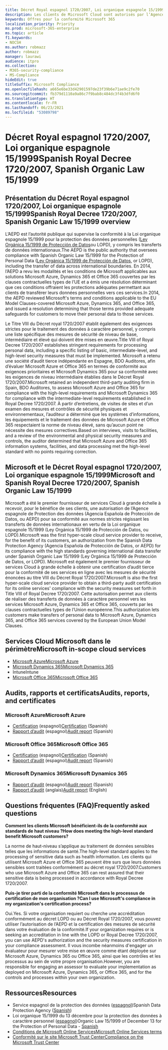 ```yaml
---
title: Décret Royal espagnol 1720/2007, Loi organique espagnole 15/1999
description: Les clients de Microsoft Cloud sont autorisés par l’Agence espagnole de protection des données (AEPD) à réaliser des transferts de données internationaux.
keywords: Offres pour la conformité Microsoft 365
localization_priority: Priority
ms.prod: microsoft-365-enterprise
ms.topic: article
f1.keywords:
- NOCSH
ms.author: robmazz
author: robmazz
manager: laurawi
audience: itpro
ms.collection:
- M365-security-compliance
- MS-Compliance
hideEdit: true
titleSuffix: Microsoft Compliance
ms.openlocfilehash: a665e6be33d42901597de23f39b6e71ae9c2fe70
ms.sourcegitcommit: fb379d1110a9a86c7f9bab8c484dc3f4b3dfd6f0
ms.translationtype: HT
ms.contentlocale: fr-FR
ms.lasthandoff: 06/23/2021
ms.locfileid: "53089798"
---
```

# <a name="spanish-royal-decree-17202007-spanish-organic-law-151999"></a><span data-ttu-id="2398e-104">Décret Royal espagnol 1720/2007, Loi organique espagnole 15/1999</span><span class="sxs-lookup"><span data-stu-id="2398e-104">Spanish Royal Decree 1720/2007, Spanish Organic Law 15/1999</span></span>

## <a name="spanish-royal-decree-17202007-spanish-organic-law-151999-overview"></a><span data-ttu-id="2398e-105">Présentation du Décret Royal espagnol 1720/2007, Loi organique espagnole 15/1999</span><span class="sxs-lookup"><span data-stu-id="2398e-105">Spanish Royal Decree 1720/2007, Spanish Organic Law 15/1999 overview</span></span>

<span data-ttu-id="2398e-106">L’AEPD est l’autorité publique qui supervise la conformité à la Loi organique espagnole 15/1999 pour la protection des données personnelles ([Ley Orgánica 15/1999 de Protección de Datos](https://www.boe.es/buscar/act.php?id=BOE-A-1999-23750)ou LOPD), y compris les transferts de données internationaux.</span><span class="sxs-lookup"><span data-stu-id="2398e-106">The AEPD is the public authority that oversees compliance with Spanish Organic Law 15/1999 for the Protection of Personal Data ([Ley Orgánica 15/1999 de Protección de Datos](https://www.boe.es/buscar/act.php?id=BOE-A-1999-23750), or LOPD), including the transfer of data across international boundaries.</span></span> <span data-ttu-id="2398e-107">En 2014, l’AEPD a revu les modalités et les conditions de Microsoft applicables aux solutions Microsoft Azure, Dynamics 365 et Office 365 couvertes par les clauses contractuelles types de l’UE et a émis une résolution déterminant que ces conditions offraient les protections adéquates permettant aux clients de transférer leurs données personnelles vers ces services.</span><span class="sxs-lookup"><span data-stu-id="2398e-107">In 2014, the AEPD reviewed Microsoft's terms and conditions applicable to the EU Model Clauses-covered Microsoft Azure, Dynamics 365, and Office 365, and issued a resolution determining that those terms provided adequate safeguards for customers to move their personal data to those services.</span></span>

<span data-ttu-id="2398e-108">Le Titre VIII du Décret royal 1720/2007 établit également des exigences strictes pour le traitement des données à caractère personnel, y compris une liste spécifique des mesures de sécurité de niveau de base, intermédiaire et élevé qui doivent être mises en œuvre.</span><span class="sxs-lookup"><span data-stu-id="2398e-108">Title VIII of Royal Decree 1720/2007 establishes stringent requirements for processing personal data, including a specific listing of basic, intermediate-level, and high-level security measures that must be implemented.</span></span> <span data-ttu-id="2398e-109">Microsoft a retenu une société d’audit tierce indépendante en Espagne, BDO Auditores, afin d’évaluer Microsoft Azure et Office 365 en termes de conformité aux exigences prioritaires et Microsoft Dynamics 365 pour sa conformité avec les exigences de niveau intermédiaire établies dans le Décret Royal 1720/2007.</span><span class="sxs-lookup"><span data-stu-id="2398e-109">Microsoft retained an independent third-party auditing firm in Spain, BDO Auditores, to assess Microsoft Azure and Office 365 for compliance with the high-level requirements and Microsoft Dynamics 365 for compliance with the intermediate-level requirements established in Royal Decree 1720/2007.</span></span> <span data-ttu-id="2398e-110">À partir d’entretiens, de visites de sites et d’un examen des mesures et contrôles de sécurité physiques et environnementaux, l’auditeur a déterminé que les systèmes d’informations, les équipements et le traitement des données de Microsoft Azure et Office 365 respectaient la norme de niveau élevé, sans qu’aucun point ne nécessite des mesures correctives.</span><span class="sxs-lookup"><span data-stu-id="2398e-110">Based on interviews, visits to facilities, and a review of the environmental and physical security measures and controls, the auditor determined that Microsoft Azure and Office 365 information systems, facilities, and data processing met the high-level standard with no points requiring correction.</span></span>

## <a name="microsoft-and-spanish-royal-decree-17202007-spanish-organic-law-151999"></a><span data-ttu-id="2398e-111">Microsoft et le Décret Royal espagnol 1720/2007, Loi organique espagnole 15/1999</span><span class="sxs-lookup"><span data-stu-id="2398e-111">Microsoft and Spanish Royal Decree 1720/2007, Spanish Organic Law 15/1999</span></span>

<span data-ttu-id="2398e-112">Microsoft a été le premier fournisseur de services Cloud à grande échelle à recevoir, pour le bénéfice de ses clients, une autorisation de l’Agence espagnole de Protection des données (Agencia Española de Protección de Datos, ou AEPD) pour sa conformité aux normes strictes régissant les transferts de données internationaux en vertu de la Loi organique espagnole 15/1999 (Ley Orgánica 15/1999 de Protección de Datos, ou LOPD).</span><span class="sxs-lookup"><span data-stu-id="2398e-112">Microsoft was the first hyper-scale cloud service provider to receive, for the benefit of its customers, an authorization from the Spanish Data Protection Agency (Agencia Española de Protección de Datos, or AEPD) for its compliance with the high standards governing international data transfer under Spanish Organic Law 15/1999 (Ley Orgánica 15/1999 de Protección de Datos, or LOPD).</span></span> <span data-ttu-id="2398e-113">Microsoft est également le premier fournisseur de services Cloud à grande échelle à obtenir une certification d’audit tierce pour la conformité de ses services en ligne avec les mesures de sécurité énoncées au titre VIII du Décret Royal 1720/2007.</span><span class="sxs-lookup"><span data-stu-id="2398e-113">Microsoft is also the first hyper-scale cloud service provider to obtain a third-party audit certification for its online services' compliance with the security measures set forth in Title VIII of Royal Decree 1720/2007.</span></span> <span data-ttu-id="2398e-114">Cette autorisation permet aux clients de réaliser des transferts de données à caractère personnel vers les services Microsoft Azure, Dynamics 365 et Office 365, couverts par les clauses contractuelles types de l’Union européenne.</span><span class="sxs-lookup"><span data-stu-id="2398e-114">This authorization lets customers make transfers of personal data to Microsoft Azure, Dynamics 365, and Office 365 services covered by the European Union Model Clauses.</span></span>

## <a name="microsoft-in-scope-cloud-services"></a><span data-ttu-id="2398e-115">Services Cloud Microsoft dans le périmètre</span><span class="sxs-lookup"><span data-stu-id="2398e-115">Microsoft in-scope cloud services</span></span>

- [<span data-ttu-id="2398e-116">Microsoft Azure</span><span class="sxs-lookup"><span data-stu-id="2398e-116">Microsoft Azure</span></span>](https://aka.ms/AzureCompliance)
- [<span data-ttu-id="2398e-117">Microsoft Dynamics 365</span><span class="sxs-lookup"><span data-stu-id="2398e-117">Microsoft Dynamics 365</span></span>](https://aka.ms/d365-compliance-list)
- <span data-ttu-id="2398e-118">Intune</span><span class="sxs-lookup"><span data-stu-id="2398e-118">Intune</span></span>
- [<span data-ttu-id="2398e-119">Microsoft Office 365</span><span class="sxs-lookup"><span data-stu-id="2398e-119">Microsoft Office 365</span></span>](https://aka.ms/o365-compliance-framework)

## <a name="audits-reports-and-certificates"></a><span data-ttu-id="2398e-120">Audits, rapports et certificats</span><span class="sxs-lookup"><span data-stu-id="2398e-120">Audits, reports, and certificates</span></span>

### <a name="microsoft-azure"></a><span data-ttu-id="2398e-121">Microsoft Azure</span><span class="sxs-lookup"><span data-stu-id="2398e-121">Microsoft Azure</span></span>

- <span data-ttu-id="2398e-122">[Certification](https://servicetrust.microsoft.com/ViewPage/MSComplianceGuide?command=Download&downloadType=Document&downloadId=1b6465af-d3c7-4738-be6e-3ab31c01b839&docTab=4ce99610-c9c0-11e7-8c2c-f908a777fa4d_GRC_Assessment_Reports) (espagnol)</span><span class="sxs-lookup"><span data-stu-id="2398e-122">[Certification](https://servicetrust.microsoft.com/ViewPage/MSComplianceGuide?command=Download&downloadType=Document&downloadId=1b6465af-d3c7-4738-be6e-3ab31c01b839&docTab=4ce99610-c9c0-11e7-8c2c-f908a777fa4d_GRC_Assessment_Reports) (Spanish)</span></span>
- <span data-ttu-id="2398e-123">[Rapport d’audit](https://servicetrust.microsoft.com/ViewPage/MSComplianceGuide?command=Download&downloadType=Document&downloadId=10c093a0-1f83-43c5-8f47-3ddc481cc2e9&docTab=4ce99610-c9c0-11e7-8c2c-f908a777fa4d_GRC_Assessment_Reports) (espagnol)</span><span class="sxs-lookup"><span data-stu-id="2398e-123">[Audit report](https://servicetrust.microsoft.com/ViewPage/MSComplianceGuide?command=Download&downloadType=Document&downloadId=10c093a0-1f83-43c5-8f47-3ddc481cc2e9&docTab=4ce99610-c9c0-11e7-8c2c-f908a777fa4d_GRC_Assessment_Reports) (Spanish)</span></span>

### <a name="microsoft-office-365"></a><span data-ttu-id="2398e-124">Microsoft Office 365</span><span class="sxs-lookup"><span data-stu-id="2398e-124">Microsoft Office 365</span></span>

- <span data-ttu-id="2398e-125">[Certification](https://servicetrust.microsoft.com/ViewPage/MSComplianceGuide?command=Download&downloadType=Document&downloadId=0455a8c5-f458-40c4-b7bb-b936b5ab99f5&docTab=4ce99610-c9c0-11e7-8c2c-f908a777fa4d_GRC_Assessment_Reports) (espagnol)</span><span class="sxs-lookup"><span data-stu-id="2398e-125">[Certification](https://servicetrust.microsoft.com/ViewPage/MSComplianceGuide?command=Download&downloadType=Document&downloadId=0455a8c5-f458-40c4-b7bb-b936b5ab99f5&docTab=4ce99610-c9c0-11e7-8c2c-f908a777fa4d_GRC_Assessment_Reports) (Spanish)</span></span>
- <span data-ttu-id="2398e-126">[Rapport d’audit](https://servicetrust.microsoft.com/ViewPage/MSComplianceGuide?command=Download&downloadType=Document&downloadId=aecfad3e-2a46-44fd-96fb-1cbe83c6a00d&docTab=4ce99610-c9c0-11e7-8c2c-f908a777fa4d_GRC_Assessment_Reports) (espagnol)</span><span class="sxs-lookup"><span data-stu-id="2398e-126">[Audit report](https://servicetrust.microsoft.com/ViewPage/MSComplianceGuide?command=Download&downloadType=Document&downloadId=aecfad3e-2a46-44fd-96fb-1cbe83c6a00d&docTab=4ce99610-c9c0-11e7-8c2c-f908a777fa4d_GRC_Assessment_Reports) (Spanish)</span></span>

### <a name="microsoft-dynamics-365"></a><span data-ttu-id="2398e-127">Microsoft Dynamics 365</span><span class="sxs-lookup"><span data-stu-id="2398e-127">Microsoft Dynamics 365</span></span>

- <span data-ttu-id="2398e-128">[Rapport d’audit](https://servicetrust.microsoft.com/ViewPage/MSComplianceGuide?command=Download&downloadType=Document&downloadId=1339c931-f316-4521-88fc-d60ef1d84106&docTab=4ce99610-c9c0-11e7-8c2c-f908a777fa4d_GRC_Assessment_Reports) (espagnol)</span><span class="sxs-lookup"><span data-stu-id="2398e-128">[Audit report](https://servicetrust.microsoft.com/ViewPage/MSComplianceGuide?command=Download&downloadType=Document&downloadId=1339c931-f316-4521-88fc-d60ef1d84106&docTab=4ce99610-c9c0-11e7-8c2c-f908a777fa4d_GRC_Assessment_Reports) (Spanish)</span></span>
- <span data-ttu-id="2398e-129">[Rapport d’audit](https://servicetrust.microsoft.com/ViewPage/MSComplianceGuide?command=Download&downloadType=Document&downloadId=9efdba37-fa64-4d09-9703-714187435024&docTab=4ce99610-c9c0-11e7-8c2c-f908a777fa4d_GRC_Assessment_Reports) (anglais)</span><span class="sxs-lookup"><span data-stu-id="2398e-129">[Audit report](https://servicetrust.microsoft.com/ViewPage/MSComplianceGuide?command=Download&downloadType=Document&downloadId=9efdba37-fa64-4d09-9703-714187435024&docTab=4ce99610-c9c0-11e7-8c2c-f908a777fa4d_GRC_Assessment_Reports) (English)</span></span>

## <a name="frequently-asked-questions"></a><span data-ttu-id="2398e-130">Questions fréquentes (FAQ)</span><span class="sxs-lookup"><span data-stu-id="2398e-130">Frequently asked questions</span></span>

<span data-ttu-id="2398e-131">**Comment les clients Microsoft bénéficient-ils de la conformité aux standards de haut niveau ?**</span><span class="sxs-lookup"><span data-stu-id="2398e-131">**How does meeting the high-level standard benefit Microsoft customers?**</span></span>

<span data-ttu-id="2398e-132">La norme de haut-niveau s’applique au traitement de données sensibles telles que les informations de santé.</span><span class="sxs-lookup"><span data-stu-id="2398e-132">The high-level standard applies to the processing of sensitive data such as health information.</span></span> <span data-ttu-id="2398e-133">Les clients qui utilisent Microsoft Azure et Office 365 peuvent être surs que leurs données sensibles sont traitées conformément au décret royal 1720/2007.</span><span class="sxs-lookup"><span data-stu-id="2398e-133">Customers who use Microsoft Azure and Office 365 can rest assured that their sensitive data is being processed in accordance with Royal Decree 1720/2007.</span></span>

<span data-ttu-id="2398e-134">**Puis-je tirer parti de la conformité Microsoft dans le processus de certification de mon organisation ?**</span><span class="sxs-lookup"><span data-stu-id="2398e-134">**Can I use Microsoft's compliance in my organization's certification process?**</span></span>

<span data-ttu-id="2398e-135">Oui.</span><span class="sxs-lookup"><span data-stu-id="2398e-135">Yes.</span></span> <span data-ttu-id="2398e-136">Si votre organisation requiert ou cherche une accréditation conformément au décret LOPD ou au Décret Royal 1720/2007, vous pouvez utiliser l’autorisation de l’AEPD et la certification des mesures de sécurité dans votre évaluation de la conformité.</span><span class="sxs-lookup"><span data-stu-id="2398e-136">If your organization requires or is seeking an accreditation in line with the LOPD or Royal Decree 1720/2007, you can use AEPD's authorization and the security measures certification in your compliance assessment.</span></span> <span data-ttu-id="2398e-137">Il vous incombe néanmoins d'engager un évaluateur pour mesurer votre mise en œuvre comme étant déployée sur Microsoft Azure, Dynamics 365 ou Office 365, ainsi que les contrôles et les processus au sein de votre propre organisation.</span><span class="sxs-lookup"><span data-stu-id="2398e-137">However, you are responsible for engaging an assessor to evaluate your implementation as deployed on Microsoft Azure, Dynamics 365, or Office 365, and for the controls and processes within your own organization.</span></span>

## <a name="resources"></a><span data-ttu-id="2398e-138">Ressources</span><span class="sxs-lookup"><span data-stu-id="2398e-138">Resources</span></span>

- <span data-ttu-id="2398e-139">Service espagnol de la protection des données ([espagnol](https://www.agpd.es/portalwebAGPD/index-ides-idphp.php))</span><span class="sxs-lookup"><span data-stu-id="2398e-139">Spanish Data Protection Agency ([Spanish](https://www.agpd.es/portalwebAGPD/index-ides-idphp.php))</span></span>
- <span data-ttu-id="2398e-140">Loi organique 15/1999 du 13 décembre pour la protection des données à caractère personnel ([espagnol](https://www.boe.es/buscar/act.php?id=BOE-A-1999-23750))</span><span class="sxs-lookup"><span data-stu-id="2398e-140">Organic Law 15/1999 of December 13 for the Protection of Personal Data - [Spanish](https://www.boe.es/buscar/act.php?id=BOE-A-1999-23750)</span></span>
- [<span data-ttu-id="2398e-141">Conditions de Microsoft Online Services</span><span class="sxs-lookup"><span data-stu-id="2398e-141">Microsoft Online Services terms</span></span>](https://aka.ms/Online-Services-Terms)
- [<span data-ttu-id="2398e-142">Conformité sur le site Microsoft Trust Center</span><span class="sxs-lookup"><span data-stu-id="2398e-142">Compliance on the Microsoft Trust Center</span></span>](https://www.microsoft.com/trust-center/compliance/compliance-overview)
